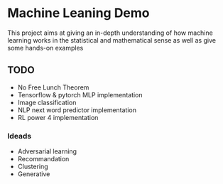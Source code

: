 # Machine Leaning Demo

This project aims at giving an in-depth understanding of how machine learning works in the statistical and mathematical sense as well as give some hands-on examples

## TODO

- No Free Lunch Theorem
- Tensorflow & pytorch MLP implementation
- Image classification
- NLP next word predictor implementation
- RL power 4 implementation

### Ideads

- Adversarial learning
- Recommandation
- Clustering
- Generative